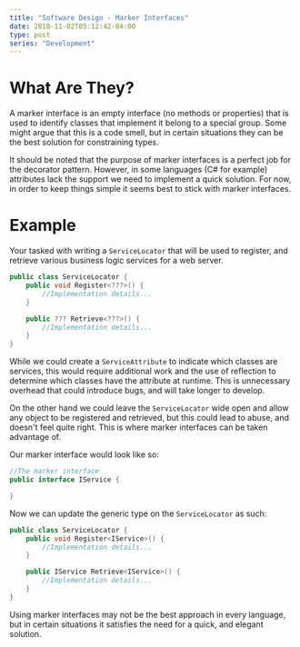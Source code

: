 ```yaml
---
title: "Software Design - Marker Interfaces"
date: 2018-11-02T05:12:42-04:00
type: post
series: "Development"
---
```


# What Are They?

A marker interface is an empty interface (no methods or properties) that is used to identify classes that implement it belong to a special group. Some might argue that this is a code smell, but in certain situations they can be the best solution for constraining types.

It should be noted that the purpose of marker interfaces is a perfect job for the decorator pattern. However, in some languages (C# for example) attributes lack the support we need to implement a quick solution. For now, in order to keep things simple it seems best to stick with marker interfaces.

# Example

Your tasked with writing a `ServiceLocator` that will be used to register, and retrieve various business logic services for a web server.

```c#
public class ServiceLocator {
    public void Register<???>() {
        //Implementation details...
    }

    public ??? Retrieve<???>() {
        //Implementation details...
    }
}
```

While we could create a `ServiceAttribute` to indicate which classes are services, this would require additional work and the use of reflection to determine which classes have the attribute at runtime. This is unnecessary overhead that could introduce bugs, and will take longer to develop.

On the other hand we could leave the `ServiceLocator` wide open and allow any object to be registered and retrieved, but this could lead to abuse, and doesn't feel quite right. This is where marker interfaces can be taken advantage of.

Our marker interface would look like so:

```c#
//The marker interface
public interface IService {

}
```

Now we can update the generic type on the `ServiceLocator` as such:

```c#
public class ServiceLocator {
    public void Register<IService>() {
        //Implementation details...
    }

    public IService Retrieve<IService>() {
        //Implementation details...
    }
}
```

Using marker interfaces may not be the best approach in every language, but in certain situations it satisfies the need for a quick, and elegant solution.

